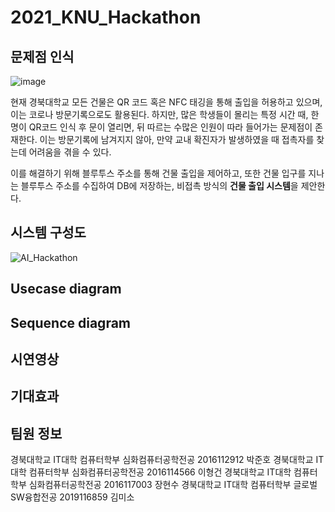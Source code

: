 # 2021_KNU_Hackathon

## 문제점 인식
  ![image](https://user-images.githubusercontent.com/59030198/126603930-bec1b6e8-6e8a-43c5-ac30-134169384a5e.png,width="100")

  
   현재 경북대학교 모든 건물은 QR 코드 혹은 NFC 태깅을 통해 출입을 허용하고 있으며, 이는 코로나 방문기록으로도 활용된다. 
   하지만, 많은 학생들이 몰리는 특정 시간 때, 한명이 QR코드 인식 후 문이 열리면, 뒤 따르는 수많은 인원이 따라 들어가는 문제점이 존재한다.
   이는 방문기록에 남겨지지 않아, 만약 교내 확진자가 발생하였을 때 접촉자를 찾는데 어려움을 겪을 수 있다.
   
   이를 해결하기 위해 블루투스 주소를 통해 건물 출입을 제어하고, 또한 건물 입구를 지나는 블루투스 주소를 수집하여 DB에 저장하는, 비접촉 방식의 **건물 출입 시스템**을 제안한다. 
   
## 시스템 구성도
![AI_Hackathon](https://user-images.githubusercontent.com/59030198/126280274-d7fa1989-df9d-483f-a949-1afcdea1f726.png)

## Usecase diagram

## Sequence diagram

## 시연영상

## 기대효과

## 팀원 정보
경북대학교 IT대학 컴퓨터학부 심화컴퓨터공학전공 2016112912 박준호
경북대학교 IT대학 컴퓨터학부 심화컴퓨터공학전공 2016114566 이형건
경북대학교 IT대학 컴퓨터학부 심화컴퓨터공학전공 2016117003 장현수 
경북대학교 IT대학 컴퓨터학부 글로벌SW융합전공 2019116859 김미소
